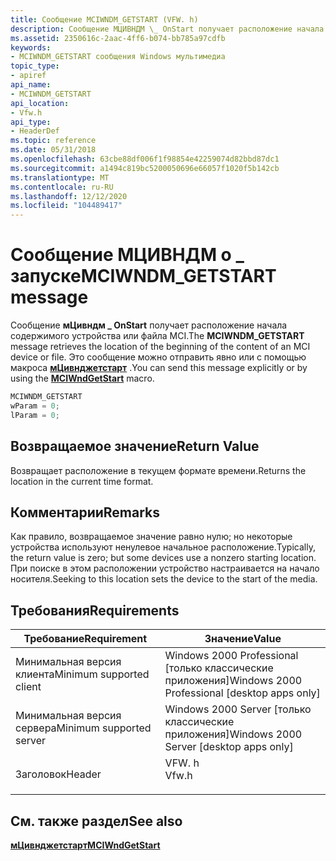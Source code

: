 ```yaml
---
title: Сообщение MCIWNDM_GETSTART (VFW. h)
description: Сообщение МЦИВНДМ \_ OnStart получает расположение начала содержимого устройства или файла MCI. Это сообщение можно отправить явно или с помощью макроса МЦивнджетстарт.
ms.assetid: 2350616c-2aac-4ff6-b074-bb785a97cdfb
keywords:
- MCIWNDM_GETSTART сообщения Windows мультимедиа
topic_type:
- apiref
api_name:
- MCIWNDM_GETSTART
api_location:
- Vfw.h
api_type:
- HeaderDef
ms.topic: reference
ms.date: 05/31/2018
ms.openlocfilehash: 63cbe88df006f1f98854e42259074d82bbd87dc1
ms.sourcegitcommit: a1494c819bc5200050696e66057f1020f5b142cb
ms.translationtype: MT
ms.contentlocale: ru-RU
ms.lasthandoff: 12/12/2020
ms.locfileid: "104489417"
---
```

# <a name="mciwndm_getstart-message"></a><span data-ttu-id="096c3-105">Сообщение МЦИВНДМ о \_ запуске</span><span class="sxs-lookup"><span data-stu-id="096c3-105">MCIWNDM\_GETSTART message</span></span>

<span data-ttu-id="096c3-106">Сообщение **мЦивндм \_ OnStart** получает расположение начала содержимого устройства или файла MCI.</span><span class="sxs-lookup"><span data-stu-id="096c3-106">The **MCIWNDM\_GETSTART** message retrieves the location of the beginning of the content of an MCI device or file.</span></span> <span data-ttu-id="096c3-107">Это сообщение можно отправить явно или с помощью макроса [**мЦивнджетстарт**](/windows/desktop/api/Vfw/nf-vfw-mciwndgetstart) .</span><span class="sxs-lookup"><span data-stu-id="096c3-107">You can send this message explicitly or by using the [**MCIWndGetStart**](/windows/desktop/api/Vfw/nf-vfw-mciwndgetstart) macro.</span></span>


```C++
MCIWNDM_GETSTART 
wParam = 0; 
lParam = 0; 
```



## <a name="return-value"></a><span data-ttu-id="096c3-108">Возвращаемое значение</span><span class="sxs-lookup"><span data-stu-id="096c3-108">Return Value</span></span>

<span data-ttu-id="096c3-109">Возвращает расположение в текущем формате времени.</span><span class="sxs-lookup"><span data-stu-id="096c3-109">Returns the location in the current time format.</span></span>

## <a name="remarks"></a><span data-ttu-id="096c3-110">Комментарии</span><span class="sxs-lookup"><span data-stu-id="096c3-110">Remarks</span></span>

<span data-ttu-id="096c3-111">Как правило, возвращаемое значение равно нулю; но некоторые устройства используют ненулевое начальное расположение.</span><span class="sxs-lookup"><span data-stu-id="096c3-111">Typically, the return value is zero; but some devices use a nonzero starting location.</span></span> <span data-ttu-id="096c3-112">При поиске в этом расположении устройство настраивается на начало носителя.</span><span class="sxs-lookup"><span data-stu-id="096c3-112">Seeking to this location sets the device to the start of the media.</span></span>

## <a name="requirements"></a><span data-ttu-id="096c3-113">Требования</span><span class="sxs-lookup"><span data-stu-id="096c3-113">Requirements</span></span>



| <span data-ttu-id="096c3-114">Требование</span><span class="sxs-lookup"><span data-stu-id="096c3-114">Requirement</span></span> | <span data-ttu-id="096c3-115">Значение</span><span class="sxs-lookup"><span data-stu-id="096c3-115">Value</span></span> |
|-------------------------------------|----------------------------------------------------------------------------------|
| <span data-ttu-id="096c3-116">Минимальная версия клиента</span><span class="sxs-lookup"><span data-stu-id="096c3-116">Minimum supported client</span></span><br/> | <span data-ttu-id="096c3-117">Windows 2000 Professional \[только классические приложения\]</span><span class="sxs-lookup"><span data-stu-id="096c3-117">Windows 2000 Professional \[desktop apps only\]</span></span><br/>                       |
| <span data-ttu-id="096c3-118">Минимальная версия сервера</span><span class="sxs-lookup"><span data-stu-id="096c3-118">Minimum supported server</span></span><br/> | <span data-ttu-id="096c3-119">Windows 2000 Server \[только классические приложения\]</span><span class="sxs-lookup"><span data-stu-id="096c3-119">Windows 2000 Server \[desktop apps only\]</span></span><br/>                             |
| <span data-ttu-id="096c3-120">Заголовок</span><span class="sxs-lookup"><span data-stu-id="096c3-120">Header</span></span><br/>                   | <dl> <span data-ttu-id="096c3-121"><dt>VFW. h</dt></span><span class="sxs-lookup"><span data-stu-id="096c3-121"><dt>Vfw.h</dt></span></span> </dl> |



## <a name="see-also"></a><span data-ttu-id="096c3-122">См. также раздел</span><span class="sxs-lookup"><span data-stu-id="096c3-122">See also</span></span>

<dl> <dt>

[<span data-ttu-id="096c3-123">**мЦивнджетстарт**</span><span class="sxs-lookup"><span data-stu-id="096c3-123">**MCIWndGetStart**</span></span>](/windows/desktop/api/Vfw/nf-vfw-mciwndgetstart)
</dt> </dl>

 

 





